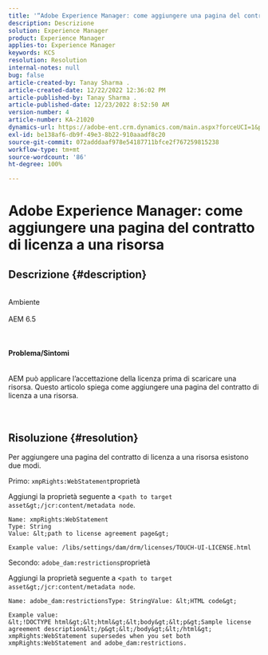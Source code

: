```yaml
---
title: '“Adobe Experience Manager: come aggiungere una pagina del contratto di licenza a una risorsa”'
description: Descrizione
solution: Experience Manager
product: Experience Manager
applies-to: Experience Manager
keywords: KCS
resolution: Resolution
internal-notes: null
bug: false
article-created-by: Tanay Sharma .
article-created-date: 12/22/2022 12:36:02 PM
article-published-by: Tanay Sharma .
article-published-date: 12/23/2022 8:52:50 AM
version-number: 4
article-number: KA-21020
dynamics-url: https://adobe-ent.crm.dynamics.com/main.aspx?forceUCI=1&pagetype=entityrecord&etn=knowledgearticle&id=e851b830-f581-ed11-81ac-6045bd006239
exl-id: be138af6-db9f-49e3-8b22-910aaadf8c20
source-git-commit: 072adddaaf978e54187711bfce2f767259815238
workflow-type: tm+mt
source-wordcount: '86'
ht-degree: 100%

---
```


# Adobe Experience Manager: come aggiungere una pagina del contratto di licenza a una risorsa

## Descrizione {#description}

<br>Ambiente<br><br>AEM 6.5<br><br> <br><br><b>Problema/Sintomi</b><br><br><br>AEM può applicare l’accettazione della licenza prima di scaricare una risorsa. Questo articolo spiega come aggiungere una pagina del contratto di licenza a una risorsa.<br><br> 

## Risoluzione {#resolution}


Per aggiungere una pagina del contratto di licenza a una risorsa esistono due modi.

Primo: `xmpRights:WebStatement`proprietà

Aggiungi la proprietà seguente a &lt;`path to target asset&gt;/jcr:content/metadata node`.




```
Name: xmpRights:WebStatement
Type: String
Value: &lt;path to license agreement page&gt;
```




`Example value: /libs/settings/dam/drm/licenses/TOUCH-UI-LICENSE.html`



Secondo: `adobe_dam:restrictions`proprietà

Aggiungi la proprietà seguente a &lt;`path to target asset&gt;/jcr:content/metadata node`.




```
Name: adobe_dam:restrictionsType: StringValue: &lt;HTML code&gt;
```







```
Example value:
&lt;!DOCTYPE html&gt;&lt;html&gt;&lt;body&gt;&lt;p&gt;Sample license agreement description&lt;/p&gt;&lt;/body&gt;&lt;/html&gt;
xmpRights:WebStatement supersedes when you set both xmpRights:WebStatement and adobe_dam:restrictions.
```

